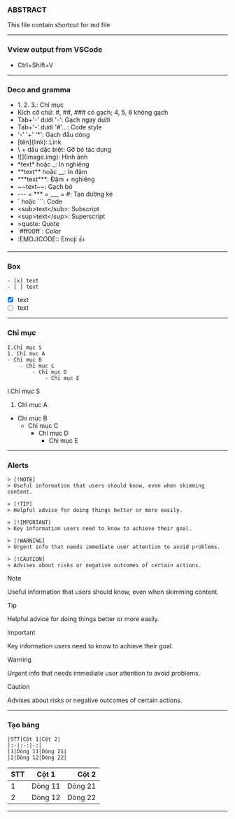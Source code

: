 ### ABSTRACT
This file contain shortcut for md file
___
### Vview output from VSCode

- Ctrl+Shift+V
---
### Deco and gramma
- 1\. 2. 3.:  Chỉ mục
- Kích cỡ chữ: #, ##, ### có gạch; 4, 5, 6 không gạch
- Tab+'-' dưới '-':  Gạch ngay dưới
- Tab+'-' dưới '#'...:  Code style
- '-' '+' '*': Gạch đầu dòng
- [tên]\(link): Link
- \ + dấu dặc biệt: Gỡ bỏ tác dụng
- ![]\(image.img): Hình ảnh
- \*text* hoặc \_: In nghiêng
- \*\*text** hoặc \__: In đậm
- \*\*\*text***: Đậm + nghiêng
- \~~text~~: Gạch bỏ
- \--- = \*** = \___ = #: Tạo đường kẻ
- \` hoặc \```: Code
- \<sub>text\</sub>: Subscript
- \<sup>text\</sup>: Superscript
- \>quote: Quote
- \`#ff00ff`: Color
- :EMOJICODE:: Emoji :+1:
---
### Box
```
- [x] text
- [ ] text
```
- [x] text
- [ ] text
---
### Chỉ mục
```
I.Chỉ mục S
1. Chỉ mục A
- Chỉ mục B
    - Chỉ mục C
        - Chỉ mục D
            - Chỉ mục E
```
I.Chỉ mục S
1. Chỉ mục A
- Chỉ mục B
    - Chỉ mục C
        - Chỉ mục D
            - Chỉ mục E
---
### Alerts
```
> [!NOTE]
> Useful information that users should know, even when skimming content.

> [!TIP]
> Helpful advice for doing things better or more easily.

> [!IMPORTANT]
> Key information users need to know to achieve their goal.

> [!WARNING]
> Urgent info that needs immediate user attention to avoid problems.

> [!CAUTION]
> Advises about risks or negative outcomes of certain actions.
```
> [!NOTE]
> Useful information that users should know, even when skimming content.

> [!TIP]
> Helpful advice for doing things better or more easily.

> [!IMPORTANT]
> Key information users need to know to achieve their goal.

> [!WARNING]
> Urgent info that needs immediate user attention to avoid problems.

> [!CAUTION]
> Advises about risks or negative outcomes of certain actions.
---
### Tạo bảng
```
|STT|Cột 1|Cột 2|
|:-|:-:|-:|
|1|Dòng 11|Dòng 21|
|2|Dòng 12|Dòng 22|
```
|STT|Cột 1|Cột 2|
|:-|:-:|-:|
|1|Dòng 11|Dòng 21|
|2|Dòng 12|Dòng 22|
---
